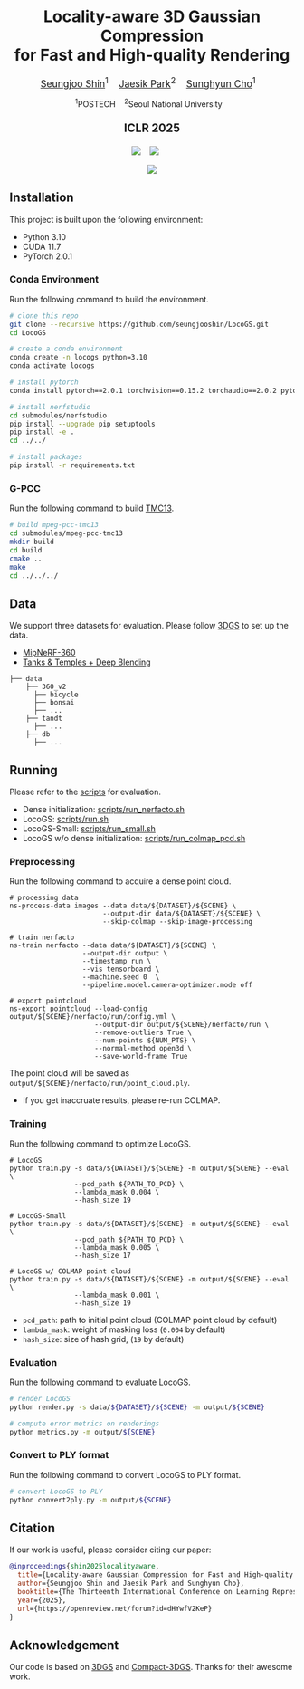 <div align="center">

# Locality-aware 3D Gaussian Compression <br> for Fast and High-quality Rendering

<div style="font-size:120%">
  <a href="https://seungjooshin.github.io">Seungjoo Shin<a><sup>1</sup> &nbsp;&nbsp;</a>
  <a href="https://jaesik.info">Jaesik Park<a><sup>2</sup> &nbsp;&nbsp;</a>
  <a href="https://www.scho.pe.kr">Sunghyun Cho<a><sup>1</sup> &nbsp;&nbsp;</a>
</div>

<p>
    <sup>1</sup>POSTECH &nbsp;&nbsp;
    <sup>2</sup>Seoul National University &nbsp;&nbsp;
</p>

### <p style="font-size:120%"> ICLR 2025</p>
<a href='https://arxiv.org/abs/2501.05757'><img src='https://img.shields.io/badge/arXiv-2501.05757-b31b1b.svg'></a> &nbsp;&nbsp;
<a href='https://seungjooshin.github.io/LocoGS'><img src='https://img.shields.io/badge/Project-Page-Green'></a> &nbsp;&nbsp;&nbsp;&nbsp;&nbsp;

<img src="./assets/qualitative.png"/>
<br>
</div>

## Installation

This project is built upon the following environment:
- Python 3.10
- CUDA 11.7
- PyTorch 2.0.1

### Conda Environment
Run the following command to build the environment.
```bash
# clone this repo
git clone --recursive https://github.com/seungjooshin/LocoGS.git
cd LocoGS

# create a conda environment
conda create -n locogs python=3.10
conda activate locogs

# install pytorch
conda install pytorch==2.0.1 torchvision==0.15.2 torchaudio==2.0.2 pytorch-cuda=11.7 -c pytorch -c nvidia

# install nerfstudio
cd submodules/nerfstudio
pip install --upgrade pip setuptools
pip install -e .
cd ../../

# install packages
pip install -r requirements.txt
```

### G-PCC
Run the following command to build [TMC13](https://github.com/MPEGGroup/mpeg-pcc-tmc13).
```bash
# build mpeg-pcc-tmc13
cd submodules/mpeg-pcc-tmc13
mkdir build
cd build
cmake ..
make
cd ../../../
```

## Data

We support three datasets for evaluation. Please follow [3DGS](https://github.com/graphdeco-inria/gaussian-splatting) to set up the data.

- [MipNeRF-360](https://jonbarron.info/mipnerf360/) 
- [Tanks & Temples + Deep Blending](https://repo-sam.inria.fr/fungraph/3d-gaussian-splatting/datasets/input/tandt_db.zip)

```shell
├── data
    ├── 360_v2
      ├── bicycle
      ├── bonsai
      ├── ...
    ├── tandt
      ├── ...
    ├── db
      ├── ...
```

## Running

Please refer to the [scripts](scripts) for evaluation.
- Dense initialization: [scripts/run_nerfacto.sh](scripts/run_nerfacto.sh) 
- LocoGS: [scripts/run.sh](scripts/run.sh) 
- LocoGS-Small: [scripts/run_small.sh](scripts/run_small.sh) 
- LocoGS w/o dense initialization: [scripts/run_colmap_pcd.sh](scripts/run_colmap_pcd.sh) 


### Preprocessing

Run the following command to acquire a dense point cloud. 
``` shell
# processing data
ns-process-data images --data data/${DATASET}/${SCENE} \
                       --output-dir data/${DATASET}/${SCENE} \
                       --skip-colmap --skip-image-processing

# train nerfacto
ns-train nerfacto --data data/${DATASET}/${SCENE} \
                  --output-dir output \
                  --timestamp run \
                  --vis tensorboard \
                  --machine.seed 0  \
                  --pipeline.model.camera-optimizer.mode off

# export pointcloud
ns-export pointcloud --load-config output/${SCENE}/nerfacto/run/config.yml \
                     --output-dir output/${SCENE}/nerfacto/run \
                     --remove-outliers True \
                     --num-points ${NUM_PTS} \
                     --normal-method open3d \
                     --save-world-frame True
```
The point cloud will be saved as `output/${SCENE}/nerfacto/run/point_cloud.ply`.
- If you get inaccruate results, please re-run COLMAP.

### Training

Run the following command to optimize LocoGS.
``` shell
# LocoGS
python train.py -s data/${DATASET}/${SCENE} -m output/${SCENE} --eval \
                --pcd_path ${PATH_TO_PCD} \
                --lambda_mask 0.004 \
                --hash_size 19

# LocoGS-Small
python train.py -s data/${DATASET}/${SCENE} -m output/${SCENE} --eval \
                --pcd_path ${PATH_TO_PCD} \
                --lambda_mask 0.005 \
                --hash_size 17

# LocoGS w/ COLMAP point cloud
python train.py -s data/${DATASET}/${SCENE} -m output/${SCENE} --eval \
                --lambda_mask 0.001 \
                --hash_size 19
```
- `pcd_path`: path to initial point cloud (COLMAP point cloud by default)
- `lambda_mask`: weight of masking loss (`0.004` by default)
- `hash_size`: size of hash grid, (`19` by default)

### Evaluation
Run the following command to evaluate LocoGS.
```bash
# render LocoGS
python render.py -s data/${DATASET}/${SCENE} -m output/${SCENE}

# compute error metrics on renderings
python metrics.py -m output/${SCENE}
```

### Convert to PLY format
Run the following command to convert LocoGS to PLY format.
```bash
# convert LocoGS to PLY
python convert2ply.py -m output/${SCENE}
```


## Citation

If our work is useful, please consider citing our paper:
```bib
@inproceedings{shin2025localityaware,
  title={Locality-aware Gaussian Compression for Fast and High-quality Rendering},
  author={Seungjoo Shin and Jaesik Park and Sunghyun Cho},
  booktitle={The Thirteenth International Conference on Learning Representations},
  year={2025},
  url={https://openreview.net/forum?id=dHYwfV2KeP}
}
```

## Acknowledgement

Our code is based on [3DGS](https://github.com/graphdeco-inria/gaussian-splatting) and [Compact-3DGS](https://github.com/maincold2/Compact-3DGS). Thanks for their awesome work.
